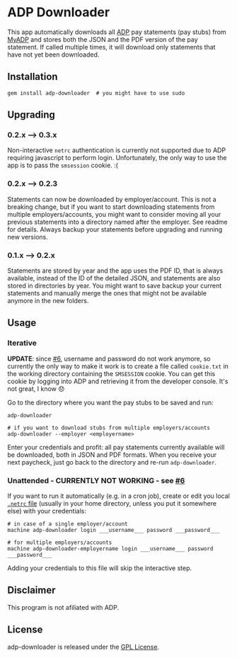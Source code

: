 ADP Downloader
==============

This app automatically downloads all [ADP][] pay statements (pay stubs)
from [MyADP][] and stores both the JSON and the PDF version of the pay
statement.  If called multiple times, it will download only statements
that have not yet been downloaded.

## Installation

    gem install adp-downloader  # you might have to use sudo


## Upgrading

### 0.2.x --> 0.3.x

Non-interactive `netrc` authentication is currently not supported due to
ADP requiring javascript to perform login. Unfortunately, the only way
to use the app is to pass the `smsession` cookie. :(

### 0.2.x --> 0.2.3

Statements can now be downloaded by employer/account. This is not a
breaking change, but if you want to start downloading statements from
multiple employers/accounts, you might want to consider moving all your
previous statements into a directory named after the employer. See
readme for details. Always backup your statements before upgrading and
running new versions.

### 0.1.x --> 0.2.x

Statements are stored by year and the app uses the PDF ID, that is
always available, instead of the ID of the detailed JSON, and statements
are also stored in directories by year.  You might want to save backup
your current statements and manually merge the ones that might not be
available anymore in the new folders.


## Usage

### Iterative

**UPDATE**: since [#6][], username and password do not work anymore, so
currently the only way to make it work is to create a file called
`cookie.txt` in the working directory containing the `SMSESSION` cookie.
You can get this cookie by logging into ADP and retrieving it from the
developer console. It's not great, I know 😞

Go to the directory where you want the pay stubs to be saved and run:

    adp-downloader

    # if you want to download stubs from multiple employers/accounts
    adp-downloader --employer <employername>

Enter your credentials and profit: all pay statements currently
available will be downloaded, both in JSON and PDF formats.  When you
receive your next paycheck, just go back to the directory and re-run
`adp-downloader`.

### Unattended - CURRENTLY NOT WORKING - see [#6][]

If you want to run it automatically (e.g. in a cron job), create or edit
you local [`.netrc` file][netrc] (usually in your home directory, unless
you put it somewhere else) with your credentials:

    # in case of a single employer/account
    machine adp-downloader login ___username___ password ___password___

    # for multiple employers/accounts
    machine adp-downloader-employername login ___username___ password ___password___

Adding your credentials to this file will skip the interactive step.

[#6]: https://github.com/andersonvom/adp-downloader/issues/6


## Disclaimer

This program is not afiliated with ADP.


## License

adp-downloader is released under the [GPL License][gpl].


[ADP]: https://www.adp.com/
[MyADP]: https://my.adp.com
[netrc]: https://www.gnu.org/software/inetutils/manual/html_node/The-_002enetrc-file.html
[gpl]: https://www.gnu.org/licenses/gpl-3.0-standalone.html
